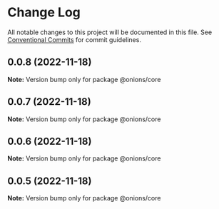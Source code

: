 # Change Log

All notable changes to this project will be documented in this file.
See [Conventional Commits](https://conventionalcommits.org) for commit guidelines.

## 0.0.8 (2022-11-18)

**Note:** Version bump only for package @onions/core





## 0.0.7 (2022-11-18)

**Note:** Version bump only for package @onions/core





## 0.0.6 (2022-11-18)

**Note:** Version bump only for package @onions/core





## 0.0.5 (2022-11-18)

**Note:** Version bump only for package @onions/core
